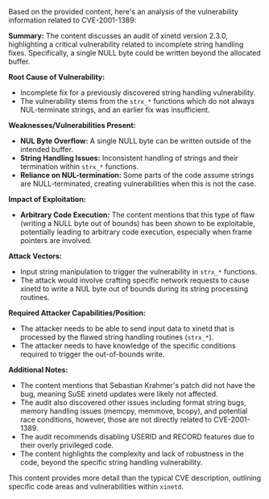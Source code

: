 Based on the provided content, here's an analysis of the vulnerability information related to CVE-2001-1389:

**Summary:**
The content discusses an audit of xinetd version 2.3.0, highlighting a critical vulnerability related to incomplete string handling fixes. Specifically, a single NULL byte could be written beyond the allocated buffer.

**Root Cause of Vulnerability:**
- Incomplete fix for a previously discovered string handling vulnerability.
- The vulnerability stems from the `strx_*` functions which do not always NUL-terminate strings, and an earlier fix was insufficient.

**Weaknesses/Vulnerabilities Present:**
- **NUL Byte Overflow:** A single NULL byte can be written outside of the intended buffer.
- **String Handling Issues:** Inconsistent handling of strings and their termination within `strx_*` functions.
- **Reliance on NUL-termination:** Some parts of the code assume strings are NULL-terminated, creating vulnerabilities when this is not the case.

**Impact of Exploitation:**
- **Arbitrary Code Execution:** The content mentions that this type of flaw (writing a NULL byte out of bounds) has been shown to be exploitable, potentially leading to arbitrary code execution, especially when frame pointers are involved.

**Attack Vectors:**
- Input string manipulation to trigger the vulnerability in `strx_*` functions.
- The attack would involve crafting specific network requests to cause xinetd to write a NUL byte out of bounds during its string processing routines.

**Required Attacker Capabilities/Position:**
- The attacker needs to be able to send input data to xinetd that is processed by the flawed string handling routines (`strx_*`).
- The attacker needs to have knowledge of the specific conditions required to trigger the out-of-bounds write.

**Additional Notes:**
- The content mentions that Sebastian Krahmer's patch did not have the bug, meaning SuSE xinetd updates were likely not affected.
- The audit also discovered other issues including format string bugs, memory handling issues (memcpy, memmove, bcopy), and potential race conditions, however, those are not directly related to CVE-2001-1389.
- The audit recommends disabling USERID and RECORD features due to their overly privileged code.
- The content highlights the complexity and lack of robustness in the code, beyond the specific string handling vulnerability.

This content provides more detail than the typical CVE description, outlining specific code areas and vulnerabilities within `xinetd`.